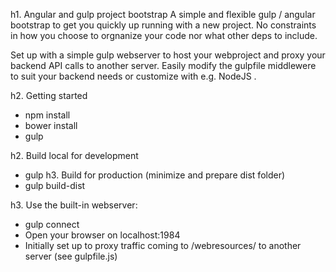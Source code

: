 h1. Angular and gulp project bootstrap
A simple and flexible gulp / angular bootstrap to get you quickly up running with a new project.
No constraints in how you choose to orgnanize your code nor what other deps to include.

Set up with a simple gulp webserver to host your webproject and proxy your backend API calls to another server. Easily modify the gulpfile middlewere to suit your backend needs or customize with e.g. NodeJS .


h2. Getting started
 * npm install
 * bower install
 * gulp


h2. Build local for development
 * gulp 
h3. Build for production (minimize and prepare dist folder)
 * gulp build-dist

h3. Use the built-in webserver:
 * gulp connect
 * Open your browser on localhost:1984
 * Initially set up to proxy traffic coming to /webresources/ to another server (see gulpfile.js)